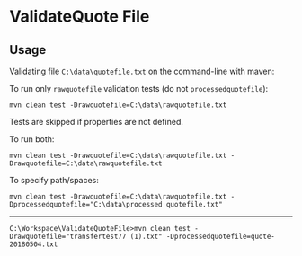 # ValidateQuote File

## Usage

Validating file `C:\data\quotefile.txt` on the command-line with maven:

To run only `rawquotefile` validation tests (do not `processedquotefile`):

```
mvn clean test -Drawquotefile=C:\data\rawquotefile.txt
```

Tests are skipped if properties are not defined.


To run both:

```
mvn clean test -Drawquotefile=C:\data\rawquotefile.txt -Drawquotefile=C:\data\rawquotefile.txt
```

To specify path/spaces:

```
mvn clean test -Drawquotefile=C:\data\rawquotefile.txt -Dprocessedquotefile="C:\data\processed quotefile.txt"
```

----

```
C:\Workspace\ValidateQuoteFile>mvn clean test -Drawquotefile="transfertest77 (1).txt" -Dprocessedquotefile=quote-20180504.txt
```
